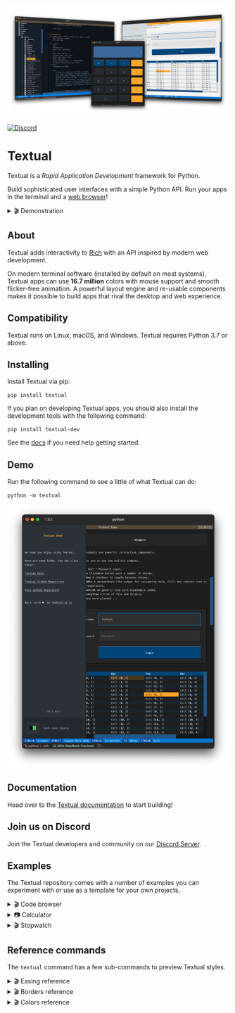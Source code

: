 


![Textual splash image](https://raw.githubusercontent.com/Textualize/textual/main/imgs/textual.png)

[![Discord](https://img.shields.io/discord/1026214085173461072)](https://discord.gg/Enf6Z3qhVr)


# Textual

Textual is a *Rapid Application Development* framework for Python.

Build sophisticated user interfaces with a simple Python API. Run your apps in the terminal and a [web browser](https://github.com/Textualize/textual-web)!


<details>
  <summary> 🎬 Demonstration </summary>
  <hr>

A quick run through of some Textual features.



https://user-images.githubusercontent.com/554369/197355913-65d3c125-493d-4c05-a590-5311f16c40ff.mov



 </details>


## About

Textual adds interactivity to [Rich](https://github.com/Textualize/rich) with an API inspired by modern web development.

On modern terminal software (installed by default on most systems), Textual apps can use **16.7 million** colors with mouse support and smooth flicker-free animation. A powerful layout engine and re-usable components makes it possible to build apps that rival the desktop and web experience.

## Compatibility

Textual runs on Linux, macOS, and Windows. Textual requires Python 3.7 or above.

## Installing

Install Textual via pip:

```
pip install textual
```

If you plan on developing Textual apps, you should also install the development tools with the following command:

```
pip install textual-dev
```

See the [docs](https://textual.textualize.io/getting_started/) if you need help getting started.

## Demo

Run the following command to see a little of what Textual can do:

```
python -m textual
```

![Textual demo](https://raw.githubusercontent.com/Textualize/textual/main/imgs/demo.png)

## Documentation

Head over to the [Textual documentation](http://textual.textualize.io/) to start building!

## Join us on Discord

Join the Textual developers and community on our [Discord Server](https://discord.gg/Enf6Z3qhVr).

## Examples

The Textual repository comes with a number of examples you can experiment with or use as a template for your own projects.


<details>
  <summary> 🎬 Code browser </summary>
  <hr>

  This is the [code_browser.py](https://github.com/Textualize/textual/blob/main/examples/code_browser.py) example which clocks in at 61 lines (*including* docstrings and blank lines).

https://user-images.githubusercontent.com/554369/197188237-88d3f7e4-4e5f-40b5-b996-c47b19ee2f49.mov

 </details>


<details>
  <summary> 📷 Calculator </summary>
  <hr>

This is [calculator.py](https://github.com/Textualize/textual/blob/main/examples/calculator.py) which demonstrates Textual grid layouts.

![calculator screenshot](https://raw.githubusercontent.com/Textualize/textual/main/imgs/calculator.png)
</details>


<details>
  <summary> 🎬 Stopwatch </summary>
  <hr>

  This is the Stopwatch example from the [tutorial](https://textual.textualize.io/tutorial/).



https://user-images.githubusercontent.com/554369/197360718-0c834ef5-6285-4d37-85cf-23eed4aa56c5.mov



</details>



## Reference commands

The `textual` command has a few sub-commands to preview Textual styles.

<details>
  <summary> 🎬 Easing reference </summary>
  <hr>

This is the *easing* reference which demonstrates the easing parameter on animation, with both movement and opacity. You can run it with the following command:

```bash
textual easing
```


https://user-images.githubusercontent.com/554369/196157100-352852a6-2b09-4dc8-a888-55b53570aff9.mov


 </details>

<details>
  <summary> 🎬 Borders reference </summary>
  <hr>

This is the borders reference which demonstrates some of the borders styles in Textual. You can run it with the following command:

```bash
textual borders
```


https://user-images.githubusercontent.com/554369/196158235-4b45fb78-053d-4fd5-b285-e09b4f1c67a8.mov


</details>


<details>
  <summary> 🎬 Colors reference </summary>
  <hr>

This is a reference for Textual's color design system.

```bash
textual colors
```



https://user-images.githubusercontent.com/554369/197357417-2d407aac-8969-44d3-8250-eea45df79d57.mov




</details>
